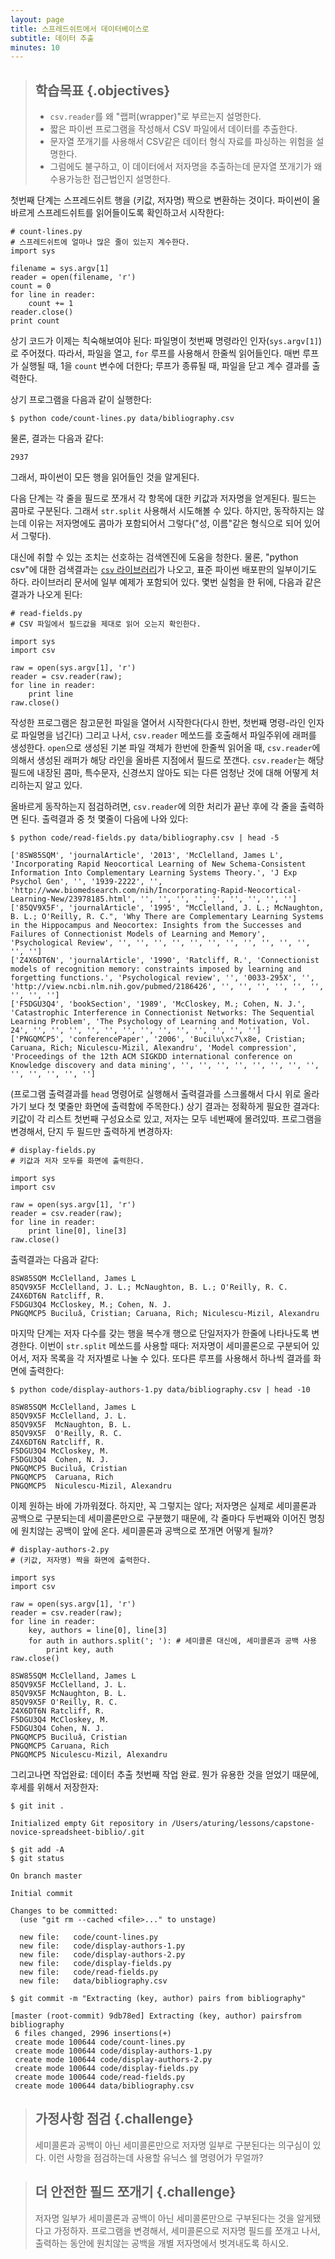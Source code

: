 ```yaml
---
layout: page
title: 스프레드쉬트에서 데이터베이스로
subtitle: 데이터 추출
minutes: 10
---
```

> ## 학습목표 {.objectives}
>
> * `csv.reader`를 왜 "랩퍼(wrapper)"로 부르는지 설명한다.
> * 짧은 파이썬 프로그램을 작성해서 CSV 파일에서 데이터를 추출한다.
> * 문자열 쪼개기를 사용해서 CSV같은 데이터 형식 자료를 파싱하는 위험을 설명한다.
> * 그럼에도 불구하고, 이 데이터에서 저자명을 추출하는데 문자열 쪼개기가 왜 수용가능한 접근법인지 설명한다.

첫번째 단계는 스프레드쉬트 행을 (키값, 저자명) 짝으로 변환하는 것이다. 
파이썬이 올바르게 스프레드쉬트를 읽어들이도록 확인하고서 시작한다:

~~~ {.python}
# count-lines.py
# 스프레드쉬트에 얼마나 많은 줄이 있는지 계수한다.
import sys

filename = sys.argv[1]
reader = open(filename, 'r')
count = 0
for line in reader:
    count += 1
reader.close()
print count
~~~

상기 코드가 이제는 칙숙해보여야 된다:
파일명이 첫번째 명령라인 인자(`sys.argv[1]`)로 주어졌다.
따라서, 파일을 열고, `for` 루프를 사용해서 한줄씩 읽어들인다.
매번 루프가 실행될 때, 1을 `count` 변수에 더한다;
루프가 종류될 때, 파일을 닫고 계수 결과를 출력한다.

상기 프로그램을 다음과 같이 실행한다:

~~~ {.input}
$ python code/count-lines.py data/bibliography.csv
~~~

물론, 결과는 다음과 같다:

~~~ {.output}
2937
~~~

그래서, 파이썬이 모든 행을 읽어들인 것을 알게된다.

다음 단계는 각 줄을 필드로 쪼개서 각 항목에 대한 키값과 저자명을 얻게된다.
필드는 콤마로 구분된다. 그래서 `str.split` 사용해서 시도해볼 수 있다.
하지만, 동작하지는 않는데 이유는 저자명에도 콤마가 포함되어서 그렇다("성, 이름"같은 형식으로 되어 있어서 그렇다).

대신에 취할 수 있는 조치는 선호하는 검색엔진에 도움을 청한다.
물론, "python csv"에 대한 검색결과는 [`csv` 라이브러리](https://docs.python.org/2/library/csv.html)가
나오고, 표준 파이썬 배포판의 일부이기도 하다.
라이브러리 문서에 일부 예제가 포함되어 있다. 몇번 실험을 한 뒤에, 다음과 같은 결과가 나오게 된다:

~~~ {.python
# read-fields.py
# CSV 파일에서 필드값을 제대로 읽어 오는지 확인한다.

import sys
import csv

raw = open(sys.argv[1], 'r')
reader = csv.reader(raw);
for line in reader:
    print line
raw.close()
~~~

작성한 프로그램은 참고문헌 파일을 열어서 시작한다(다시 한번, 첫번째 명령-라인 인자로 파일명을 넘긴다)
그리고 나서, `csv.reader` 메쏘드를 호출해서 파일주위에 래퍼를 생성한다.
`open`으로 생성된 기본 파일 객체가 한번에 한줄씩 읽어올 때,
`csv.reader`에 의해서 생성된 래퍼가 해당 라인을 올바른 지점에서 필드로 쪼갠다.
`csv.reader`는 해당 필드에 내장된 콤마, 특수문자, 신경쓰지 않아도 되는 다른 엄청난 것에 대해 어떻게 처리하는지 알고 있다.

올바르게 동작하는지 점검하려면, `csv.reader`에 의한 처리가 끝난 후에 각 줄을 출력하면 된다.
출력결과 중 첫 몇줄이 다음에 나와 있다:

~~~ {.input}
$ python code/read-fields.py data/bibliography.csv | head -5
~~~
~~~ {.output}
['8SW85SQM', 'journalArticle', '2013', 'McClelland, James L', 'Incorporating Rapid Neocortical Learning of New Schema-Consistent Information Into Complementary Learning Systems Theory.', 'J Exp Psychol Gen', '', '1939-2222', '', 'http://www.biomedsearch.com/nih/Incorporating-Rapid-Neocortical-Learning-New/23978185.html', '', '', '', '', '', '', '', '', '']
['85QV9X5F', 'journalArticle', '1995', "McClelland, J. L.; McNaughton, B. L.; O'Reilly, R. C.", 'Why There are Complementary Learning Systems in the Hippocampus and Neocortex: Insights from the Successes and Failures of Connectionist Models of Learning and Memory', 'Psychological Review', '', '', '', '', '', '', '', '', '', '', '', '', '']
['Z4X6DT6N', 'journalArticle', '1990', 'Ratcliff, R.', 'Connectionist models of recognition memory: constraints imposed by learning and forgetting functions.', 'Psychological review', '', '0033-295X', '', 'http://view.ncbi.nlm.nih.gov/pubmed/2186426', '', '', '', '', '', '', '', '', '']
['F5DGU3Q4', 'bookSection', '1989', 'McCloskey, M.; Cohen, N. J.', 'Catastrophic Interference in Connectionist Networks: The Sequential Learning Problem', 'The Psychology of Learning and Motivation, Vol. 24', '', '', '', '', '', '', '', '', '', '', '', '', '']
['PNGQMCP5', 'conferencePaper', '2006', 'Bucilu\xc7\x8e, Cristian; Caruana, Rich; Niculescu-Mizil, Alexandru', 'Model compression', 'Proceedings of the 12th ACM SIGKDD international conference on Knowledge discovery and data mining', '', '', '', '', '', '', '', '', '', '', '', '', '']
~~~

(프로그램 출력결과를 `head` 명령어로 실행해서 출력결과를 스크롤해서 다시 위로 올라가기 보다 첫 몇줄만 화면에 출력함에 주목한다.)
상기 결과는 정확하게 필요한 결과다: 키값이 각 리스트 첫번째 구성요소로 있고, 저자는 모두 네번째에 몰려있따.
프로그램을 변경해서, 단지 두 필드만 출력하게 변경하자:

~~~ {.python}
# display-fields.py
# 키값과 저자 모두를 화면에 출력한다.

import sys
import csv

raw = open(sys.argv[1], 'r')
reader = csv.reader(raw);
for line in reader:
    print line[0], line[3]
raw.close()
~~~

출력결과는 다음과 같다:

~~~ {.output}
8SW85SQM McClelland, James L
85QV9X5F McClelland, J. L.; McNaughton, B. L.; O'Reilly, R. C.
Z4X6DT6N Ratcliff, R.
F5DGU3Q4 McCloskey, M.; Cohen, N. J.
PNGQMCP5 Buciluǎ, Cristian; Caruana, Rich; Niculescu-Mizil, Alexandru
~~~

마지막 단계는 저자 다수를 갖는 행을 복수개 행으로 단일저자가 한줄에 나타나도록 변경한다.
이번이 `str.split` 메쏘드를 사용할 때다:
저자명이 세미콜론으로 구분되어 있어서, 저자 목록을 각 저자별로 나눌 수 있다.
또다른 루프를 사용해서 하나씩 결과를 화면에 출력한다:

~~~ {.input}
$ python code/display-authors-1.py data/bibliography.csv | head -10
~~~
~~~ {.output}
8SW85SQM McClelland, James L
85QV9X5F McClelland, J. L.
85QV9X5F  McNaughton, B. L.
85QV9X5F  O'Reilly, R. C.
Z4X6DT6N Ratcliff, R.
F5DGU3Q4 McCloskey, M.
F5DGU3Q4  Cohen, N. J.
PNGQMCP5 Buciluǎ, Cristian
PNGQMCP5  Caruana, Rich
PNGQMCP5  Niculescu-Mizil, Alexandru
~~~

이제 원하는 바에 가까워졌다.
하지만, 꼭 그렇지는 않다; 
저자명은 실제로 세미콜론과 공백으로 구분되는데 세미콜론만으로 구분했기 때문에,
각 줄마다 두번째와 이어진 명칭에 원치않는 공백이 앞에 온다.
세미콜론과 공백으로 쪼개면 어떻게 될까?

~~~ {.python}
# display-authors-2.py
# (키값, 저자명) 짝을 화면에 출력한다.

import sys
import csv

raw = open(sys.argv[1], 'r')
reader = csv.reader(raw);
for line in reader:
    key, authors = line[0], line[3]
    for auth in authors.split('; '): # 세미콜론 대신에, 세미콜론과 공백 사용
        print key, auth
raw.close()
~~~
~~~ {.output}
8SW85SQM McClelland, James L
85QV9X5F McClelland, J. L.
85QV9X5F McNaughton, B. L.
85QV9X5F O'Reilly, R. C.
Z4X6DT6N Ratcliff, R.
F5DGU3Q4 McCloskey, M.
F5DGU3Q4 Cohen, N. J.
PNGQMCP5 Buciluǎ, Cristian
PNGQMCP5 Caruana, Rich
PNGQMCP5 Niculescu-Mizil, Alexandru
~~~

그리고나면 작업완료:
데이터 추출 첫번째 작업 완료.
뭔가 유용한 것을 얻었기 때문에, 
후세를 위해서 저장한자:

~~~ {.input}
$ git init .
~~~
~~~ {.output}
Initialized empty Git repository in /Users/aturing/lessons/capstone-novice-spreadsheet-biblio/.git
~~~
~~~ {.input}
$ git add -A
$ git status
~~~
~~~ {.output}
On branch master

Initial commit

Changes to be committed:
  (use "git rm --cached <file>..." to unstage)

  new file:   code/count-lines.py
  new file:   code/display-authors-1.py
  new file:   code/display-authors-2.py
  new file:   code/display-fields.py
  new file:   code/read-fields.py
  new file:   data/bibliography.csv
~~~
~~~ {.input}
$ git commit -m "Extracting (key, author) pairs from bibliography"
~~~
~~~ {.output}
[master (root-commit) 9db78ed] Extracting (key, author) pairsfrom bibliography
 6 files changed, 2996 insertions(+)
 create mode 100644 code/count-lines.py
 create mode 100644 code/display-authors-1.py
 create mode 100644 code/display-authors-2.py
 create mode 100644 code/display-fields.py
 create mode 100644 code/read-fields.py
 create mode 100644 data/bibliography.csv
~~~

> ## 가정사항 점검 {.challenge}
>
> 세미콜론과 공백이 아닌 세미콜론만으로 저자명 일부로 구분된다는 의구심이 있다.
> 이런 사항을 점검하는데 사용할 유닉스 쉘 명령어가 무얼까?

> ## 더 안전한 필드 쪼개기 {.challenge}
>
> 저자명 일부가 세미콜론과 공백이 아닌 세미콜론만으로 구부된다는 것을 알게됐다고 가정하자.
> 프로그램을 변경해서, 세미콜론으로 저자명 필드를 쪼개고 나서, 출력하는 동안에 원치않는 공백을 개별 저자명에서 벗겨내도록 하시오.
